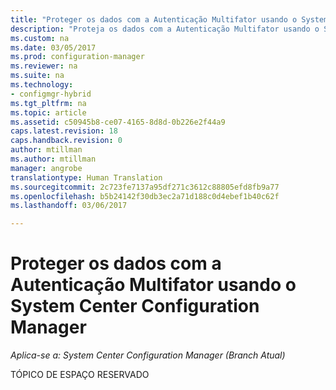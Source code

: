 ```yaml
---
title: "Proteger os dados com a Autenticação Multifator usando o System Center Configuration Manager | Microsoft Docs"
description: "Proteja os dados com a Autenticação Multifator usando o System Center Configuration Manager."
ms.custom: na
ms.date: 03/05/2017
ms.prod: configuration-manager
ms.reviewer: na
ms.suite: na
ms.technology:
- configmgr-hybrid
ms.tgt_pltfrm: na
ms.topic: article
ms.assetid: c50945b8-ce07-4165-8d8d-0b226e2f44a9
caps.latest.revision: 18
caps.handback.revision: 0
author: mtillman
ms.author: mtillman
manager: angrobe
translationtype: Human Translation
ms.sourcegitcommit: 2c723fe7137a95df271c3612c88805efd8fb9a77
ms.openlocfilehash: b5b24142f30db3ec2a71d188c0d4ebef1b40c62f
ms.lasthandoff: 03/06/2017

---
```

# <a name="protect-data-with-multi-factor-authentication-using-system-center-configuration-manager"></a>Proteger os dados com a Autenticação Multifator usando o System Center Configuration Manager

*Aplica-se a: System Center Configuration Manager (Branch Atual)*

TÓPICO DE ESPAÇO RESERVADO

